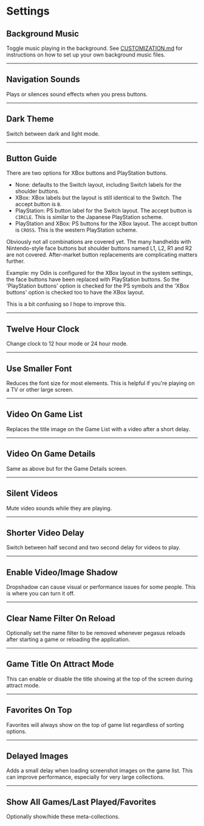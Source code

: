 # Settings

## Background Music
Toggle music playing in the background. See [CUSTOMIZATION.md](CUSTOMIZATION.md) for instructions on how to set up your own background music files.

---

## Navigation Sounds
Plays or silences sound effects when you press buttons.

---

## Dark Theme
Switch between dark and light mode.

---

## Button Guide
There are two options for XBox buttons and PlayStation buttons.
 - None: defaults to the Switch layout, including Switch labels for the shoulder buttons.
 - XBox: XBox labels but the layout is still identical to the Switch. The accept button is `B`.
 - PlayStation: PS button label for the Switch layout. The accept button is `CIRCLE`. This is similar to the Japanese PlayStation scheme.
 - PlayStation and XBox: PS buttons for the XBox layout. The accept button is `CROSS`. This is the western PlayStation scheme.

Obviously not all combinations are covered yet. The many handhelds with Nintendo-style face buttons but shoulder buttons named L1, L2, R1 and R2 are not covered. After-market button replacements are complicating matters further.

Example: my Odin is configured for the XBox layout in the system settings, the face buttons have been replaced with PlayStation buttons. So the 'PlayStation buttons' option is checked for the PS symbols and the 'XBox buttons' option is checked too to have the XBox layout.

This is a bit confusing so I hope to improve this.

---

## Twelve Hour Clock
Change clock to 12 hour mode or 24 hour mode.

---

## Use Smaller Font
Reduces the font size for most elements. This is helpful if you're playing on a TV or other large screen.

---

## Video On Game List
Replaces the title image on the Game List with a video after a short delay.

---

## Video On Game Details
Same as above but for the Game Details screen.

---

## Silent Videos
Mute video sounds while they are playing.

---

## Shorter Video Delay
Switch between half second and two second delay for videos to play.

---

## Enable Video/Image Shadow
Dropshadow can cause visual or performance issues for some people. This is where you can turn it off.

---

## Clear Name Filter On Reload
Optionally set the name filter to be removed whenever pegasus reloads after starting a game or reloading the application.

---

## Game Title On Attract Mode
This can enable or disable the title showing at the top of the screen during attract mode.

---

## Favorites On Top
Favorites will always show on the top of game list regardless of sorting options.

---

## Delayed Images
Adds a small delay when loading screenshot images on the game list. This can improve performance, especially for very large collections.

---

## Show All Games/Last Played/Favorites
Optionally show/hide these meta-collections.
